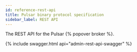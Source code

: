 ```yaml
---
id: reference-rest-api
title: Pulsar binary protocol specification
sidebar_label: REST API
---
```


The REST API for the Pulsar {% popover broker %}.

{% include swagger.html api="admin-rest-api-swagger" %}
<!--
<div id="swagger-ui"></div>

<script src="//unpkg.com/swagger-ui-dist@3/swagger-ui-bundle.js" type="text/javascript"></script>
<script type="text/javascript">
  const ui = SwaggerUIBundle({
    url: "https://petstore.swagger.io/v2/swagger.json",
    dom_id: '#swagger-ui',
    //presets: [
    //  SwaggerUIBundle.presets.apis,
    //  SwaggerUIBundle.SwaggerUIStandalonePreset
    //],
    //layout: "StandaloneLayout"
  })
</script>
-->

